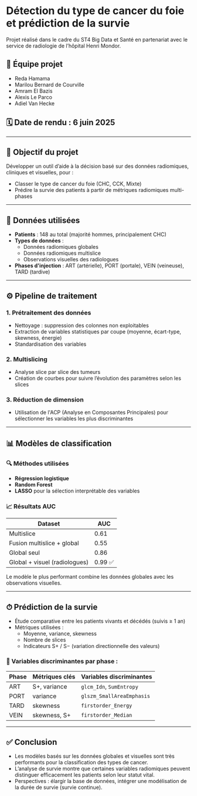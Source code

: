 # Détection du type de cancer du foie et prédiction de la survie

Projet réalisé dans le cadre du ST4 Big Data et Santé en partenariat avec le service de radiologie de l’hôpital Henri Mondor.

## 👥 Équipe projet
- Reda Hamama  
- Marilou Bernard de Courville  
- Amram El Bazis  
- Alexis Le Parco  
- Adiel Van Hecke  

## 🗓 Date de rendu : 6 juin 2025

---

## 🧠 Objectif du projet

Développer un outil d’aide à la décision basé sur des données radiomiques, cliniques et visuelles, pour :
- Classer le type de cancer du foie (CHC, CCK, Mixte)
- Prédire la survie des patients à partir de métriques radiomiques multi-phases

---

## 📁 Données utilisées

- **Patients** : 148 au total (majorité hommes, principalement CHC)
- **Types de données** :
  - Données radiomiques globales
  - Données radiomiques multislice
  - Observations visuelles des radiologues
- **Phases d'injection** : ART (artérielle), PORT (portale), VEIN (veineuse), TARD (tardive)

---

## ⚙️ Pipeline de traitement

### 1. **Prétraitement des données**
- Nettoyage : suppression des colonnes non exploitables
- Extraction de variables statistiques par coupe (moyenne, écart-type, skewness, énergie)
- Standardisation des variables

### 2. **Multislicing**
- Analyse slice par slice des tumeurs
- Création de courbes pour suivre l’évolution des paramètres selon les slices

### 3. **Réduction de dimension**
- Utilisation de l'ACP (Analyse en Composantes Principales) pour sélectionner les variables les plus discriminantes

---

## 📊 Modèles de classification

### 🔍 Méthodes utilisées
- **Régression logistique**
- **Random Forest**
- **LASSO** pour la sélection interprétable des variables

### 📈 Résultats AUC
| Dataset                                   | AUC      |
|-------------------------------------------|----------|
| Multislice                                | 0.61     |
| Fusion multislice + global                | 0.55     |
| Global seul                               | 0.86     |
| Global + visuel (radiologues)             | 0.99 ✅   |

Le modèle le plus performant combine les données globales avec les observations visuelles.

---

## ⏱ Prédiction de la survie

- Étude comparative entre les patients vivants et décédés (suivis ≥ 1 an)
- Métriques utilisées :
  - Moyenne, variance, skewness
  - Nombre de slices
  - Indicateurs S+ / S− (variation directionnelle des valeurs)

### 📌 Variables discriminantes par phase :

| Phase | Métriques clés      | Variables discriminantes |
|-------|---------------------|---------------------------|
| ART   | S+, variance        | `glcm_Idn`, `SumEntropy` |
| PORT  | variance            | `glszm_SmallAreaEmphasis` |
| TARD  | skewness            | `firstorder_Energy`       |
| VEIN  | skewness, S+        | `firstorder_Median`       |

---

## ✅ Conclusion

- Les modèles basés sur les données globales et visuelles sont très performants pour la classification des types de cancer.
- L’analyse de survie montre que certaines variables radiomiques peuvent distinguer efficacement les patients selon leur statut vital.
- Perspectives : élargir la base de données, intégrer une modélisation de la durée de survie (survie continue).



